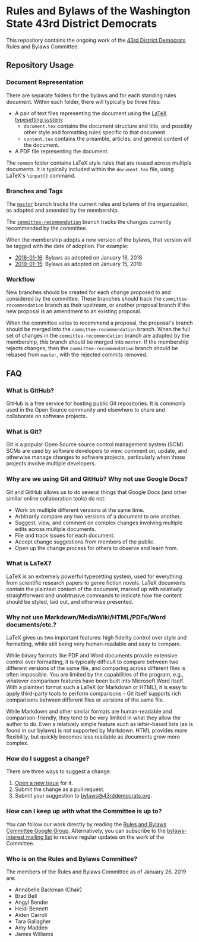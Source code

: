 # Rules and Bylaws of the Washington State 43rd District Democrats
This repository contains the ongoing work of the [43rd District Democrats](https://www.43rddemocrats.org/) Rules and Bylaws Committee.

## Repository Usage
### Document Representation
There are separate folders for the bylaws and for each standing rules document. Within each folder, there will typically be three files:
* A pair of text files representing the document using the [LaTeX typesetting system](https://www.latex-project.org/):
  * `document.tex` contains the document structure and title, and possibly other style and formatting rules specific to that document.
  * `content.tex` contains the preamble, articles, and general content of the document.
* A PDF file representing the document.

The `common` folder contains LaTeX style rules that are reused across multiple documents. It is typically included within the `document.tex` file, using LaTeX's `\input{}` command.

### Branches and Tags
The [`master`](https://github.com/wa-43rd-dems/bylaws/tree/master) branch tracks the current rules and bylaws of the organization, as adopted and amended by the membership.

The [`committee-recommendation`](https://github.com/wa-43rd-dems/bylaws/tree/committee-recommendation) branch tracks the changes currently recommended by the committee.

When the membership adopts a new version of the bylaws, that version will be tagged with the date of adoption. For example:
* [2018-01-16](https://github.com/wa-43rd-dems/bylaws/tree/2018-01-16): Bylaws as adopted on January 16, 2018
* [2019-01-15](https://github.com/wa-43rd-dems/bylaws/tree/2019-01-15): Bylaws as adopted on January 15, 2019

### Workflow
New branches should be created for each change proposed to and considered by the committee. These branches should track the `committee-recommendation` branch as their upstream, or another proposal branch if the new proposal is an amendment to an existing proposal.

When the committee votes to recommend a proposal, the proposal's branch should be merged into the `committee-recommendation` branch. When the full set of changes in the `committee-recommendation` branch are adopted by the membership, this branch should be merged into `master`. If the membership rejects changes, then the `committee-recommendation` branch should be rebased from `master`, with the rejected commits removed.

## FAQ
### What is GitHub?
GitHub is a free service for hosting public Git repositories. It is commonly used in the Open Source community and elsewhere to share and collaborate on software projects.

### What is Git?
Git is a popular Open Source source control management system (SCM). SCMs are used by software developers to view, comment on, update, and otherwise manage changes to software projects, particularly when those projects involve multiple developers.

### Why are we using Git and GitHub? Why not use Google Docs?
Git and GitHub allows us to do several things that Google Docs (and other similar online collaboration tools) do not:
* Work on multiple different versions at the same time.
* Arbitrarily compare any two versions of a document to one another.
* Suggest, view, and comment on complex changes involving multiple edits across multiple documents.
* File and track issues for each document.
* Accept change suggestions from members of the public.
* Open up the change process for others to observe and learn from.

### What is LaTeX?
LaTeX is an extremely powerful typesetting system, used for everything from scientific research papers to genre fiction novels. LaTeX documents contain the plaintext content of the document, marked up with relatively straightforward and unobtrusive commands to indicate how the content should be styled, laid out, and otherwise presented.

### Why not use Markdown/MediaWiki/HTML/PDFs/Word documents/etc.?
LaTeX gives us two important features: high fidelity control over style and formatting, while still being very human-readable and easy to compare.

While binary formats like PDF and Word documents provide extensive control over formatting, it is typically difficult to compare between two different versions of the same file, and comparing across different files is often impossible. You are limited by the capabilities of the program, e.g., whatever comparison features have been built into Microsoft Word itself. With a plaintext format such a LaTeX (or Markdown or HTML), it is easy to apply third-party tools to perform comparisons - Git itself supports rich comparisons between different files or versions of the same file.

While Markdown and other similar formats are human-readable and comparison-friendly, they tend to be very limited in what they allow the author to do. Even a relatively simple feature such as letter-based lists (as is found in our bylaws) is not supported by Markdown. HTML provides more flexibility, but quickly becomes less readable as documents grow more complex.

### How do I suggest a change?
There are three ways to suggest a change:
1. [Open a new issue](https://github.com/wa-43rd-dems/bylaws/issues/new) for it.
2. Submit the change as a pull request.
3. Submit your suggestion to [bylaws@43rddemocrats.org](mailto:bylaws@43rddemocrats.org).

### How can I keep up with what the Committee is up to?
You can follow our work directly by reading the [Rules and Bylaws Committee Google Group](https://groups.google.com/forum/#!forum/43rd-bylaws). Alternatively, you can subscribe to the [bylaws-interest mailing list](https://www.43rddemocrats.org/lists/bylaws-interest) to receive regular updates on the work of the Committee.

### Who is on the Rules and Bylaws Committee?
The members of the Rules and Bylaws Committee as of January 26, 2019 are:
* Annabelle Backman (Chair)
* Brad Bell
* Angyl Bender
* Heidi Bennett
* Aiden Carroll
* Tara Gallagher
* Amy Madden
* James Williams
